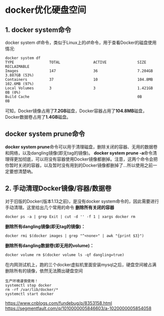 # docker优化硬盘空间


##  1. docker system命令
docker system df命令，类似于Linux上的df命令，用于查看Docker的磁盘使用情况:
```
docker system df
TYPE                TOTAL               ACTIVE              SIZE                RECLAIMABLE
Images              147                 36                  7.204GB             3.887GB (53%)
Containers          37                  10                  104.8MB             102.6MB (97%)
Local Volumes       3                   3                   1.421GB             0B (0%)
Build Cache                                                 0B                  0B
```
可知，Docker镜像占用了**7.2GB**磁盘，Docker容器占用了**104.8MB**磁盘，Docker数据卷占用了**1.4GB**磁盘。

## docker system prune命令

**docker system prune**命令可以用于清理磁盘，删除关闭的容器、无用的数据卷和网络，以及dangling镜像(即无tag的镜像)。
**docker system prune -a**命令清理得更加彻底，可以将没有容器使用Docker镜像都删掉。注意，这两个命令会把你暂时关闭的容器，以及暂时没有用到的Docker镜像都删掉了…所以使用之前一定要想清楚吶。

## 2. 手动清理Docker镜像/容器/数据卷
对于旧版的Docker(版本1.13之前)，是没有docker system命令的，因此需要进行手动清理。这里给出几个常用的命令
**删除所有关闭的容器**
```
docker ps -a | grep Exit | cut -d '' -f 1 | xargs docker rm
```
**删除所有dangling镜像(即无tag的镜像)：**
```
docker rmi $(docker images | grep "^<none>" | awk "{print $3}")
```
**删除所有dangling数据卷(即无用的volume)：**
```
docker volume rm $(docker volume ls -qf dangling=true)
```


在内网测试机上，跑的三个docker虚拟机里面安装mysql之后，硬盘空间被占满
删除所有的镜像，依然无法腾出硬盘空间

```
生产环境谨慎使用！
systemctl stop docker
rm -rf /var/lib/docker/*
systemctl start docker
```


https://www.cnblogs.com/fundebug/p/8353158.html
https://segmentfault.com/q/1010000005846603/a-1020000005854058
